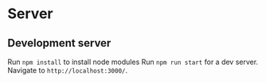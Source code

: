 # Server

## Development server

Run ` npm install ` to install node modules
Run `npm run start` for a dev server. Navigate to `http://localhost:3000/`.